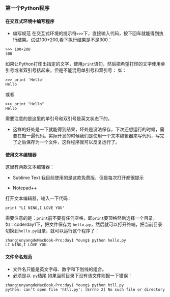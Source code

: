 ### 第一个Python程序
#### 在交互式环境中编写程序
* 编写规范
在交互式环境的提示符`>>>`下，直接输入代码，按下回车就能得到执行结果。试试100+200,看下执行结果是不是300：
````
>>> 100+200
300

````

如果让Python打印出指定的文字，使用`print`语句，然后把希望打印的文字使用单引号或者双引号括起来，但是不能混用单引号和双引号：
如：
````
>>> print 'Hello'
Hello

````
或者

````
>>> print "Hello"
Hello

````
需要注意的是这里的单引号和双引号是英文状态下的。

* 这样的好处是一下就能得到结果，坏处是没法保存，下次还想运行的时候，需要在敲一遍代码。实际开发的时候我们是使用一个文本编辑器来写代码，写完了之后保存为一个文件，这样程序就可以反复运行了。

#### 使用文本编辑器
这里有两款文本编辑器：
* Sublime Text 我目前使用的是这款免费版，但是每次打开都很提示

* Notepad++ 

打开文本编辑器，输入一下代码：
````
print "LI NING,I LOVE YOU"
````
需要注意的是：`print`前不要有任何空格，即`print`要顶格然后选择一个目录，如：code/day1下，把文件保存为 `hello.py`，然后就可以打开终端，把当前目录切换到`hello.py`目录，就可以运行这个程序了：

````
zhangjunyangdeMacBook-Pro:day1 Young$ python hello.py
LI NING,I LOVE YOU
````
#### 文件命名规范
* 文件名只能是英文字母、数字和下划线的组合。
* 必须是以`.py`结尾
如果当前目录下没有该文件则报一下错误：
````
zhangjunyangdeMacBook-Pro:day1 Young$ python htll.py
python: can't open file 'htll.py': [Errno 2] No such file or directory
````
